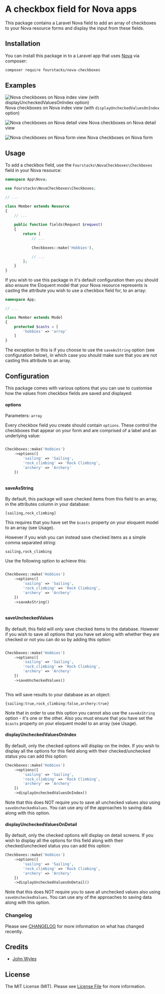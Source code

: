 # A checkbox field for Nova apps

This package contains a Laravel Nova field to add an array of checkboxes to your Nova resource forms and display the input from these fields. 


## Installation

You can install this package in to a Laravel app that uses [Nova](https://nova.laravel.com) via composer:

```bash
composer require fourstacks/nova-checkboxes
```
## Examples

![Nova checkboxes on Nova index view (with displayUncheckedValuesOnIndex option)](https://raw.githubusercontent.com/fourstacks/nova-checkboxes/master/screenshot-index.png)
Nova checkboxes on Nova index view (with `displayUncheckedValuesOnIndex` option)

![Nova checkboxes on Nova detail view](https://raw.githubusercontent.com/fourstacks/nova-checkboxes/master/screenshot-detail.png)
Nova checkboxes on Nova detail view

![Nova checkboxes on Nova form view](https://raw.githubusercontent.com/fourstacks/nova-checkboxes/master/screenshot-form.png)
Nova checkboxes on Nova form
    

## Usage

To add a checkbox field, use the `Fourstacks\NovaCheckboxes\Checkboxes` field in your Nova resource:

```php
namespace App\Nova;

use Fourstacks\NovaCheckboxes\Checkboxes;

// ...

class Member extends Resource
{
    // ...
    
    public function fields(Request $request)
    {
        return [
            // ...
            
            Checkboxes::make('Hobbies'),

            // ...
        ];
    }
}
```
If you wish to use this package in it's default configuration then you should also ensure the Eloquent model that your Nova resource represents is casting the attribute you wish to use a checkbox field for, to an array:

```php
namespace App;

// ...

class Member extends Model
{
    protected $casts = [
        'hobbies' => 'array'
    ]
}
```
The exception to this is if you choose to use the `saveAsString` option (see configuration below), in which case you should make sure that you are not casting this attribute to an array.

## Configuration

This package comes with various options that you can use to customise how the values from checkbox fields are saved and displayed:

#### options

Parameters: `array`

Every checkbox field you create should contain `options`.  These control the checkboxes that appear on your form and are comprised of a label and an underlying value:

```php

Checkboxes::make('Hobbies')
    ->options([
        'sailing' => 'Sailing',
        'rock_climbing' => 'Rock Climbing',
        'archery' => 'Archery'
    ])
         
```

#### saveAsString

By default, this package will save checked items from this field to an array, in the attributes column in your database:

`[sailing,rock_climbing]`

This requires that you have set the `$casts` property on your eloquent model to an array (see Usage).

However if you wish you can instead save checked items as a simple comma separated string:

`sailing,rock_climbing`

Use the following option to achieve this:

```php

Checkboxes::make('Hobbies')
    ->options([
        'sailing' => 'Sailing',
        'rock_climbing' => 'Rock Climbing',
        'archery' => 'Archery'
    ])
    ->saveAsString()
         
```

#### saveUncheckedValues

By default, this field will only save checked items to the database.  However if you wish to save all options that you have set along with whether they are checked or not you can do so by adding this option:

```php

Checkboxes::make('Hobbies')
    ->options([
        'sailing' => 'Sailing',
        'rock_climbing' => 'Rock Climbing',
        'archery' => 'Archery'
    ])
    ->saveUncheckedValues()
         
```

This will save results to your database as an object:

`{sailing:true,rock_climbing:false,archery:true}`

Note that in order to use this option you cannot also use the `saveAsString` option - it's one or the other.  Also you must ensure that you have set the `$casts` property on your eloquent model to an array (see Usage).

#### displayUncheckedValuesOnIndex

By default, only the checked options will display on the index.  If you wish to display all the options for this field along with their checked/unchecked status you can add this option:

```php
Checkboxes::make('Hobbies')
    ->options([
        'sailing' => 'Sailing',
        'rock_climbing' => 'Rock Climbing',
        'archery' => 'Archery'
    ])
    ->displayUncheckedValuesOnIndex()
```
Note that this does NOT require you to save all unchecked values also using `saveUncheckedValues`.  You can use any of the approaches to saving data along with this option.

#### displayUncheckedValuesOnDetail

By default, only the checked options will display on detail screens.  If you wish to display all the options for this field along with their checked/unchecked status you can add this option:

```php
Checkboxes::make('Hobbies')
    ->options([
        'sailing' => 'Sailing',
        'rock_climbing' => 'Rock Climbing',
        'archery' => 'Archery'
    ])
    ->displayUncheckedValuesOnDetail()
```
Note that this does NOT require you to save all unchecked values also using `saveUncheckedValues`.  You can use any of the approaches to saving data along with this option.

### Changelog

Please see [CHANGELOG](CHANGELOG.md) for more information on what has changed recently.


## Credits

- [John Wyles](https://github.com/fourstacks)

## License

The MIT License (MIT). Please see [License File](LICENSE.md) for more information.